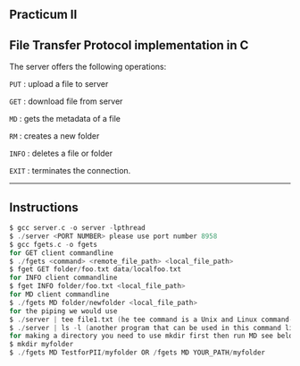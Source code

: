Practicum II
-------------------------------------------------------------------------------------------------------------------------------------------------------------------------
File Transfer Protocol implementation in C
-------------------------------------------------------------------------------------------------------------------------------------------------------------------------
The server offers the following operations:

```PUT``` : upload a file to server

```GET``` : download file from server

```MD``` : gets the metadata of a file

```RM``` : creates a new folder

```INFO``` : deletes a file or folder

```EXIT``` : terminates the connection.


-------------------------------------------------------------------------------------------------------------------------------------------------------------------------
Instructions
-------------------------------------------------------------------------------------------------------------------------------------------------------------------------
```c
$ gcc server.c -o server -lpthread
$ ./server <PORT NUMBER> please use port number 8958
$ gcc fgets.c -o fgets
for GET client commandline
$ ./fgets <command> <remote_file_path> <local_file_path>
$ fget GET folder/foo.txt data/localfoo.txt
for INFO client commandline
$ fget INFO folder/foo.txt <local_file_path>
for MD client commandline
$ ./fgets MD folder/newfolder <local_file_path>
for the piping we would use
$ ./server | tee file1.txt (he tee command is a Unix and Linux command-line utility used to read standard input and write it to both standard output and one or more files simultaneously.)
$ ./server | ls -l (another program that can be used in this command line. It will list the files in the current directory along with additional information such as file permissions, owner, group, size, and modification time.)
for making a directory you need to use mkdir first then run MD see below
$ mkdir myfolder
$ ./fgets MD TestforPII/myfolder OR /fgets MD YOUR_PATH/myfolder

```
